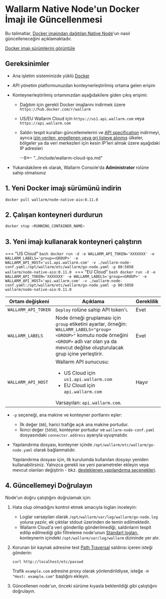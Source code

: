 [configure-proxy-balancer-instr]:           ../../admin-en/configuration-guides/access-to-wallarm-api-via-proxy.md
[ptrav-attack-docs]:                        ../../attacks-vulns-list.md#path-traversal
[ip-list-docs]:                             ../../user-guides/ip-lists/overview.md
[api-spec-enforcement-docs]:                ../../api-specification-enforcement/overview.md

# Wallarm Native Node'un Docker İmajı ile Güncellenmesi

Bu talimatlar, [Docker imajından dağıtılan Native Node](../../installation/native-node/docker-image.md)'un nasıl güncelleneceğini açıklamaktadır.

[Docker imajı sürümlerini görüntüle](node-artifact-versions.md)

## Gereksinimler

* Ana işletim sisteminizde yüklü [Docker](https://docs.docker.com/engine/install/)
* API yönetim platformunuzdan konteynerleştirilmiş ortama gelen erişim
* Konteynerleştirilmiş ortamınızdan aşağıdakilere giden çıkış erişimi:

    * Dağıtım için gerekli Docker imajlarını indirmek üzere `https://hub.docker.com/r/wallarm`
    * US/EU Wallarm Cloud için `https://us1.api.wallarm.com` veya `https://api.wallarm.com`
    * Saldırı tespit kuralları güncellemelerini ve [API specification][api-spec-enforcement-docs] indirmeyi, ayrıca [izin verilen, engellenen veya gri listeye alınmış][ip-list-docs] ülkeler, bölgeler ya da veri merkezleri için kesin IP'leri almak üzere aşağıdaki IP adresleri

        --8<-- "../include/wallarm-cloud-ips.md"
* Yukarıdakilere ek olarak, Wallarm Console'da **Administrator** rolüne sahip olmalısınız

## 1. Yeni Docker imajı sürümünü indirin

```
docker pull wallarm/node-native-aio:0.11.0
```

## 2. Çalışan konteyneri durdurun

```bash
docker stop <RUNNING_CONTAINER_NAME>
```

## 3. Yeni imajı kullanarak konteyneri çalıştırın

=== "US Cloud"
    ```bash
    docker run -d -e WALLARM_API_TOKEN='XXXXXXX' -e WALLARM_LABELS='group=<GROUP>' -e WALLARM_API_HOST='us1.api.wallarm.com' -v ./wallarm-node-conf.yaml:/opt/wallarm/etc/wallarm/go-node.yaml -p 80:5050 wallarm/node-native-aio:0.11.0
    ```
=== "EU Cloud"
    ```bash
    docker run -d -e WALLARM_API_TOKEN='XXXXXXX' -e WALLARM_LABELS='group=<GROUP>' -e WALLARM_API_HOST='api.wallarm.com' -v ./wallarm-node-conf.yaml:/opt/wallarm/etc/wallarm/go-node.yaml -p 80:5050 wallarm/node-native-aio:0.11.0
    ```

Ortam değişkeni | Açıklama | Gereklilik
--- | ---- | ----
`WALLARM_API_TOKEN` | `Deploy` rolüne sahip API token'ı. | Evet
`WALLARM_LABELS` | Node örneği gruplaması için `group` etiketini ayarlar, örneğin:<br>`WALLARM_LABELS="group=<GROUP>"` komutu node örneğini `<GROUP>` adlı var olan ya da mevcut değilse oluşturulacak grup içine yerleştirir. | Evet
`WALLARM_API_HOST` | Wallarm API sunucusu:<ul><li>US Cloud için `us1.api.wallarm.com`</li><li>EU Cloud için `api.wallarm.com`</li></ul>Varsayılan: `api.wallarm.com`. | Hayır

* `-p` seçeneği, ana makine ve konteyner portlarını eşler:

    * İlk değer (`80`), harici trafiğe açık ana makine portudur.
    * İkinci değer (`5050`), konteyner portudur ve `wallarm-node-conf.yaml` dosyasındaki `connector.address` ayarıyla uyuşmalıdır.
* Yapılandırma dosyası, konteyner içinde `/opt/wallarm/etc/wallarm/go-node.yaml` olarak bağlanmalıdır.

    Yapılandırma dosyası için, ilk kurulumda kullanılan dosyayı yeniden kullanabilirsiniz. Yalnızca gerekli ise yeni parametreler ekleyin veya mevcut olanları değiştirin - bkz. [desteklenen yapılandırma seçenekleri](../../installation/native-node/all-in-one-conf.md).

## 4. Güncellemeyi Doğrulayın

Node'un doğru çalıştığını doğrulamak için:

1. Hata olup olmadığını kontrol etmek amacıyla logları inceleyin:

    * Loglar varsayılan olarak `/opt/wallarm/var/log/wallarm/go-node.log` yoluna yazılır, ek çıktılar stdout üzerinden de temin edilmektedir.
    * Wallarm Cloud'a veri gönderilip gönderilmediği, saldırıların tespit edilip edilmediği gibi filtreleme node'unun [Standart logları](../../admin-en/configure-logging.md), konteynerin içindeki `/opt/wallarm/var/log/wallarm` dizininde yer alır.
1. Korunan bir kaynak adresine test [Path Traversal][ptrav-attack-docs] saldırısı içeren isteği gönderin:

    ```
    curl http://localhost/etc/passwd
    ```
    
    Trafik `example.com` adresine proxy olarak yönlendirildiyse, isteğe `-H "Host: example.com"` başlığını ekleyin.
1. Güncellenen node'un, önceki sürüme kıyasla beklenildiği gibi çalıştığını doğrulayın.